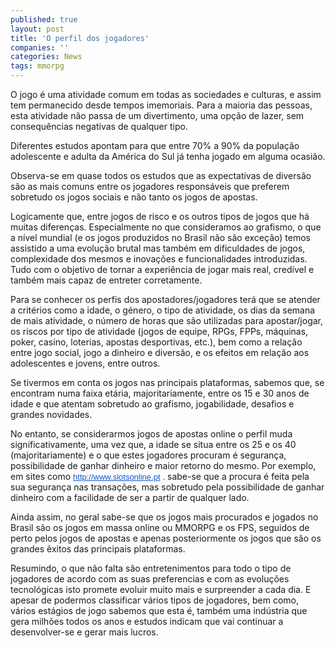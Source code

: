 ```yaml
---
published: true
layout: post
title: 'O perfil dos jogadores'
companies: ''
categories: News
tags: mmorpg
---
```

<p class="MsoNormal">O jogo &#233; uma atividade comum em todas as sociedades e culturas, e assim tem permanecido desde tempos imemoriais. Para a maioria das pessoas, esta atividade n&#227;o passa de um divertimento, uma op&#231;&#227;o de lazer, sem consequ&#234;ncias negativas de qualquer tipo.
<p class="MsoNormal"> 
<p class="MsoNormal">Diferentes estudos apontam para que entre 70% a 90% da popula&#231;&#227;o adolescente e adulta da Am&#233;rica do Sul j&#225; tenha jogado em alguma ocasi&#227;o.
<p class="MsoNormal"> 
<p class="MsoNormal">Observa-se em quase todos os estudos que as expectativas de divers&#227;o s&#227;o as mais comuns entre os jogadores respons&#225;veis que preferem sobretudo os jogos sociais e n&#227;o tanto os jogos de apostas.
<p class="MsoNormal"> 
<p class="MsoNormal">Logicamente que, entre jogos de risco e os outros tipos de jogos que h&#225; muitas diferen&#231;as. Especialmente no que consideramos ao grafismo, o que a n&#237;vel mundial (e os jogos produzidos no Brasil n&#227;o s&#227;o exce&#231;&#227;o) temos assistido a uma evolu&#231;&#227;o brutal mas tamb&#233;m em dificuldades de jogos, complexidade dos mesmos e inova&#231;&#245;es e funcionalidades introduzidas. Tudo com o objetivo de tornar a experi&#234;ncia de jogar mais real, cred&#237;vel e tamb&#233;m mais capaz de entreter corretamente.
<p class="MsoNormal"> 
<p class="MsoNormal">Para se conhecer os perfis dos apostadores/jogadores ter&#225; que se atender a crit&#233;rios como a idade, o g&#233;nero, o tipo de atividade, os dias da semana de mais atividade, o n&#250;mero de horas que s&#227;o utilizadas para apostar/jogar, os riscos por tipo de atividade (jogos de equipe, RPGs, FPPs, m&#225;quinas, poker, casino, loterias, apostas desportivas, etc.), bem como a rela&#231;&#227;o entre jogo social, jogo a dinheiro e divers&#227;o, e os efeitos em rela&#231;&#227;o aos adolescentes e jovens, entre outros.
<p class="MsoNormal"> 
<p class="MsoNormal">Se tivermos em conta os jogos nas principais plataformas, sabemos que, se encontram numa faixa et&#225;ria, majoritariamente, entre os 15 e 30 anos de idade e que atentam sobretudo ao grafismo, jogabilidade, desafios e grandes novidades.
<p class="MsoNormal"> 
<p class="MsoNormal">No entanto, se considerarmos jogos de apostas online o perfil muda significativamente, uma vez que, a idade se situa entre os 25 e os 40 (majoritariamente) e o que estes jogadores procuram &#233; seguran&#231;a, possibilidade de ganhar dinheiro e maior retorno do mesmo. Por exemplo, em sites como <a style="color: #1155cc; font-family: arial, sans-serif; font-size: 13px;" href="http://www.slotsonline.pt" target="_blank">http://www.slotsonline.pt</a>
<span style="color: #222222; font-family: arial, sans-serif; font-size: 13px;">.</span> sabe-se que a procura &#233; feita pela sua seguran&#231;a nas transa&#231;&#245;es, mas sobretudo pela possibilidade de ganhar dinheiro com a facilidade de ser a partir de qualquer lado.
<p class="MsoNormal"> 
<p class="MsoNormal">Ainda assim, no geral sabe-se que os jogos mais procurados e jogados no Brasil s&#227;o os jogos em massa online ou MMORPG e os FPS, seguidos de perto pelos jogos de apostas e apenas posteriormente os jogos que s&#227;o os grandes &#234;xitos das principais plataformas.
 
<p class="MsoNormal">Resumindo, o que n&#227;o falta s&#227;o entretenimentos para todo o tipo de jogadores de acordo com as suas preferencias e com as evolu&#231;&#245;es tecnol&#243;gicas isto promete evoluir muito mais e surpreender a cada dia. E apesar de podermos classificar v&#225;rios tipos de jogadores, bem como, v&#225;rios est&#225;gios de jogo sabemos que esta &#233;, tamb&#233;m uma ind&#250;stria que gera milh&#245;es todos os anos e estudos indicam que vai continuar a desenvolver-se e gerar mais lucros.
